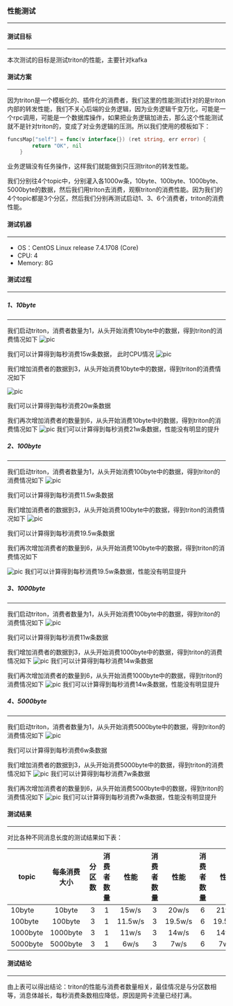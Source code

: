 ### 性能测试
-----
#### 测试目标
-----
本次测试的目标是测试triton的性能，主要针对kafka

#### 测试方案
-----
因为triton是一个模板化的、插件化的消费者，我们这里的性能测试针对的是triton内部的转发性能，我们不关心后端的业务逻辑，因为业务逻辑千变万化，可能是一个rpc调用，可能是一个数据库操作，如果把业务逻辑加进去，那么这个性能测试就不是针对triton的，变成了对业务逻辑的压测。所以我们使用的模板如下：
```go
funcsMap["self"] = func(v interface{}) (ret string, err error) {
		return "OK", nil
	}
```
业务逻辑没有任务操作，这样我们就能做到只压测triton的转发性能。

我们分别往4个topic中，分别灌入各1000w条，10byte、100byte、1000byte、5000byte的数据，然后我们用triton去消费，观察triton的消费性能。因为我们的4个topic都是3个分区，然后我们分别再测试启动1、3、6个消费者，triton的消费性能。

#### 测试机器
-----
* OS：CentOS Linux release 7.4.1708 (Core)
* CPU: 4
* Memory: 8G

#### 测试过程
-----
##### 1、10byte
-----
我们启动triton，消费者数量为1，从头开始消费10byte中的数据，得到triton的消费情况如下
![pic](triton10_1_CPU.jpg)

我们可以计算得到每秒消费15w条数据， 此时CPU情况
![pic](triton10_1.jpg)

我们增加消费者的数据到3，从头开始消费10byte中的数据，得到triton的消费情况如下

![pic](triton10_3.jpg)

我们可以计算得到每秒消费20w条数据

我们再次增加消费者的数量到6，从头开始消费10byte中的数据，得到triton的消费情况如下
![pic](triton10_6.jpg)
我们可以计算得到每秒消费21w条数据，性能没有明显的提升

##### 2、100byte
-----
我们启动triton，消费者数量为1，从头开始消费100byte中的数据，得到triton的消费情况如下
![pic](triton100_1.jpg)

我们可以计算得到每秒消费11.5w条数据

我们增加消费者的数据到3，从头开始消费100byte中的数据，得到triton的消费情况如下
![pic](triton100_3.jpg)

我们可以计算得到每秒消费19.5w条数据

我们再次增加消费者的数量到6，从头开始消费100byte中的数据，得到triton的消费情况如下

![pic](triton100_6.jpg)
我们可以计算得到每秒消费19.5w条数据，性能没有明显提升

##### 3、1000byte
-----
我们启动triton，消费者数量为1，从头开始消费100byte中的数据，得到triton的消费情况如下
![pic](triton1000_1.jpg)

我们可以计算得到每秒消费11w条数据

我们增加消费者的数据到3，从头开始消费1000byte中的数据，得到triton的消费情况如下
![pic](triton1000_3.jpg)
我们可以计算得到每秒消费14w条数据

我们再次增加消费者的数量到6，从头开始消费1000byte中的数据，得到triton的消费情况如下
![pic](triton1000_6.jpg)
我们可以计算得到每秒消费14w条数据，性能没有明显提升
##### 4、5000byte
-----
我们启动triton，消费者数量为1，从头开始消费5000byte中的数据，得到triton的消费情况如下
![pic](triton5000_1.jpg)

我们可以计算得到每秒消费6w条数据

我们增加消费者的数据到3，从头开始消费5000byte中的数据，得到triton的消费情况如下
![pic](triton5000_3.jpg)
我们可以计算得到每秒消费7w条数据

我们再次增加消费者的数量到6，从头开始消费5000byte中的数据，得到triton的消费情况如下
![pic](triton5000_6.jpg)
我们可以计算得到每秒消费7w条数据，性能没有明显提升
#### 测试结果
-----
对比各种不同消息长度的测试结果如下表：

| topic        |每条消费大小| 分区数   |  消费者数量  |性能| 消费者数量|性能|消费者数量|性能
| --------   | :-----:|:-----:  | :----:  |:-----:|:-----:|:-----:|:-----:|:-----:
| 10byte     | 10byte|3 |   1     |15w/s |3|20w/s |6|21w/s
| 100byte        |  100byte| 3   |   1   |11.5w/s |3|19.5w/s |6|19.5w/s 
| 1000byte        |    1000byte|3    |  1  | 11w/s|3|14w/s |6|14w/s
| 5000byte        |    5000byte|3    |  1  |6w/s |3|7w/s |6|7w/s

#### 测试结论
-----
由上表可以得出结论：triton的性能与消费者数量相关，最佳情况是与分区数相等，消息体越长，每秒消费条数相应降低，原因是网卡流量已经打满。